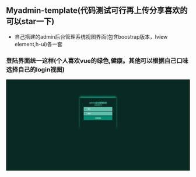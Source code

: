 ## Myadmin-template(代码测试可行再上传分享喜欢的可以star一下)
- 自己搭建的admin后台管理系统视图界面(包含boostrap版本，Iview  element,h-ui)各一套

### 登陆界面统一这样(个人喜欢vue的绿色,健康。其他可以根据自己口味选择自己的login视图)	

![boostrap版本](./image/loginpage.png)
